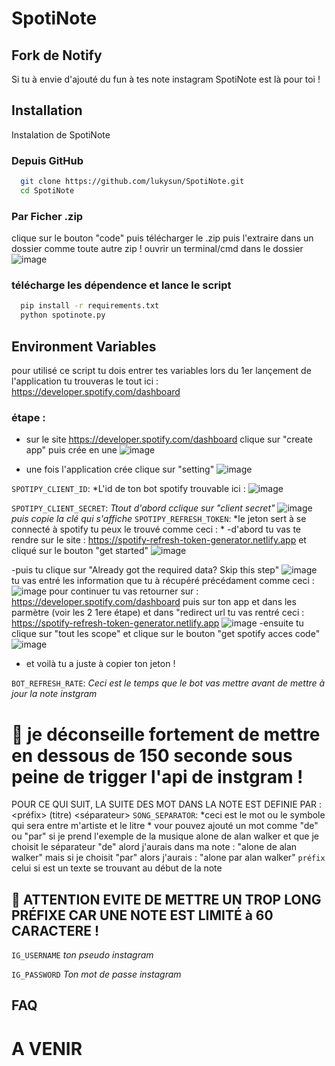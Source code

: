 
# SpotiNote 
## Fork de Notify

Si tu à envie d'ajouté du fun à tes note instagram SpotiNote est là pour toi ! 

## Installation

Instalation de SpotiNote
### Depuis GitHub
```bash
  git clone https://github.com/lukysun/SpotiNote.git
  cd SpotiNote
```
### Par Ficher .zip
clique sur le bouton "code" puis télécharger le .zip
puis l'extraire dans un dossier comme toute autre zip !
ouvrir un terminal/cmd dans le dossier
![image](https://github.com/lukysun/SpotiNote/assets/90115054/619cb0cf-0013-4bf8-ad12-bda0949fdc37)

### télécharge les dépendence et lance le script

```bash
  pip install -r requirements.txt
  python spotinote.py
```
    
## Environment Variables

pour utilisé ce script tu dois entrer tes variables lors du 1er lançement de l'application tu trouveras le tout ici : https://developer.spotify.com/dashboard 

### étape : 
- sur le site https://developer.spotify.com/dashboard clique sur "create app" puis crée en une
![image](https://github.com/lukysun/SpotiNote/assets/90115054/7542d4c0-913c-44a0-a867-57e7f3b9ec79)

- une fois l'application crée clique sur "setting"
![image](https://github.com/lukysun/SpotiNote/assets/90115054/ea72806a-5127-4e1d-8340-441309099f23)

`SPOTIPY_CLIENT_ID`:
*L'id de ton bot spotify trouvable ici : 
![image](https://github.com/lukysun/SpotiNote/assets/90115054/d154a6a5-525f-48ce-a10b-096f5f5b8b09)


`SPOTIPY_CLIENT_SECRET`:
*Ttout d'abord cclique sur "client secret"*
![image](https://github.com/lukysun/SpotiNote/assets/90115054/8ad50c98-3877-47ac-af3e-788c1076a724)
*puis copie la clé qui s'affiche*
`SPOTIPY_REFRESH_TOKEN`:
*le jeton sert à se connecté à spotify tu peux le trouvé comme ceci : *
-d'abord tu vas te rendre sur le site : https://spotify-refresh-token-generator.netlify.app et cliqué sur le bouton "get started"
![image](https://github.com/lukysun/SpotiNote/assets/90115054/4b9b4962-dafe-4a7b-82f6-14cdfe44ec16)

-puis tu clique sur "Already got the required data? Skip this step"
![image](https://github.com/lukysun/SpotiNote/assets/90115054/9a057e9e-472d-4253-94b9-0118e08e2b9b)
tu vas entré les information que tu à récupéré précédament comme ceci : 
![image](https://github.com/lukysun/SpotiNote/assets/90115054/6600d937-a557-4b21-90c7-1a32b3bc8dde)
pour continuer tu vas retourner sur : https://developer.spotify.com/dashboard puis sur ton app et dans les parmètre (voir les 2 1ere étape)
et dans "redirect url tu vas rentré ceci : https://spotify-refresh-token-generator.netlify.app
![image](https://github.com/lukysun/SpotiNote/assets/90115054/de9ff05f-3574-43fc-a1aa-a711179f8204)
-ensuite tu clique sur "tout les scope" et clique sur le bouton "get spotify acces code"
![image](https://github.com/lukysun/SpotiNote/assets/90115054/290966e2-fae8-4716-a009-9c15401c46e3)
- et voilà tu a juste à copier ton jeton ! 

`BOT_REFRESH_RATE`:
*Ceci est le temps que le bot vas mettre avant de mettre à jour la note instgram*  
# 🛑 je déconseille fortement de mettre en dessous de 150 seconde sous peine de trigger l'api de instgram !

POUR CE QUI SUIT, LA SUITE DES MOT DANS LA NOTE EST DEFINIE PAR : <préfix> (titre) <séparateur> <artiste>
`SONG_SEPARATOR`:
*ceci est le mot ou le symbole qui sera entre m'artiste et le litre *
vour pouvez ajouté un mot comme "de" ou "par" si je prend l'exemple de la musique alone de alan walker et que je choisit le séparateur "de" alord j'aurais dans ma note :
"alone de alan walker"
mais si je choisit "par" alors j'aurais : 
"alone par alan walker"
`préfix`
celui si est un texte se trouvant au début de la note 
## 🚫 ATTENTION EVITE DE METTRE UN TROP LONG PRÉFIXE CAR UNE NOTE EST LIMITÉ à 60 CARACTERE !
`IG_USERNAME`
*ton pseudo instagram*

`IG_PASSWORD`
*Ton mot de passe instagram*



## FAQ

# A VENIR
